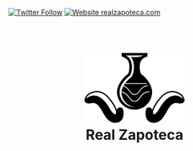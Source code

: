 [![Twitter Follow](https://img.shields.io/twitter/follow/realzapoteca.svg?label=Follow&style=social)](https://twitter.com/RealZapoteca)
[![Website realzapoteca.com](https://img.shields.io/website-up-down-green-red/https/realzapoteca.com.svg)](https://realzapoteca.com/)
<h1 align="center">
  <br>
  <a href="https://realzapoteca.com/"><img src="https://raw.githubusercontent.com/RealZapoteca/coming-soon-landing-page/master/dist/img/realzapoteca.png" alt="Real Zapoteca" width="200"></a>
  <br>
  Real Zapoteca
  <br>
</h1>
